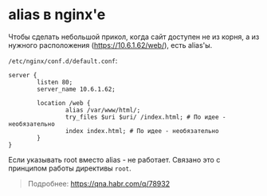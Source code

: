 # __alias__ в nginx'e

Чтобы сделать небольшой прикол, когда сайт доступен не из корня, а из нужного расположения (https://10.6.1.62/web/), есть alias'ы.

`/etc/nginx/conf.d/default.conf`:
```nginx
server {
        listen 80;
        server_name 10.6.1.62;

        location /web {
                alias /var/www/html/;
                try_files $uri $uri/ /index.html; # По идее - необязательно
                index index.html; # По идее - необязательно
        }
}
```

Если указывать root вместо alias - не работает. Связано это с принципом работы директивы `root`. 
> Подробнее: https://qna.habr.com/q/78932
